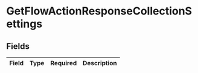# GetFlowActionResponseCollectionSettings


## Fields

| Field       | Type        | Required    | Description |
| ----------- | ----------- | ----------- | ----------- |